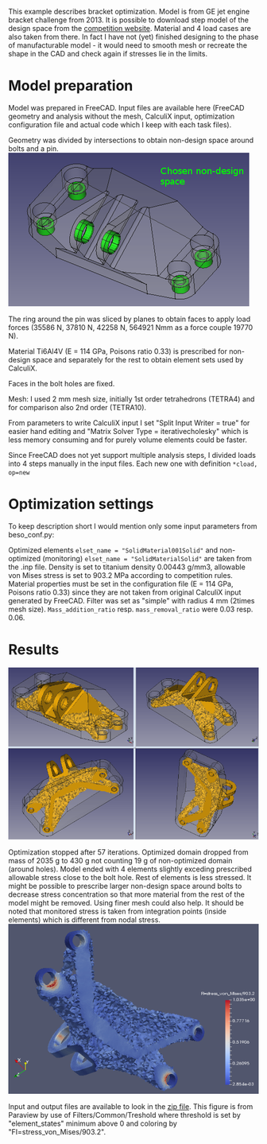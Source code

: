 This example describes bracket optimization. Model is from GE jet engine bracket challenge from 2013. It is possible to download step model of the design space from the [competition website](https://grabcad.com/challenges/ge-jet-engine-bracket-challenge). Material and 4 load cases are also taken from there. In fact I have not (yet) finished designing to the phase of manufacturable model - it would need to smooth mesh or recreate the shape in the CAD and check again if stresses lie in the limits.

# Model preparation
Model was prepared in FreeCAD. Input files are available here (FreeCAD geometry and analysis without the mesh, CalculiX input, optimization configuration file and actual code which I keep with each task files).

Geometry was divided by intersections to obtain non-design space around bolts and a pin.
![non-design_space.png](non-design_space.png)

The ring around the pin was sliced by planes to obtain faces to apply load forces (35586 N, 37810 N, 42258 N, 564921 Nmm as a force couple 19770 N).

Material Ti6Al4V (E = 114 GPa, Poisons ratio 0.33) is prescribed for non-design space and separately for the rest to obtain element sets used by CalculiX.

Faces in the bolt holes are fixed.

Mesh: I used 2 mm mesh size, initially 1st order tetrahedrons (TETRA4) and for comparison also 2nd order (TETRA10).

From parameters to write CalculiX input I set "Split Input Writer = true" for easier hand editing and "Matrix Solver Type = iterativecholesky" which is less memory consuming and for purely volume elements could be faster.

Since FreeCAD does not yet support multiple analysis steps, I divided loads into 4 steps manually in the input files. Each new one with definition `*cload, op=new`

# Optimization settings
To keep description short I would mention only some input parameters from beso_conf.py:

Optimized elements `elset_name = "SolidMaterial001Solid"` and non-optimized (monitoring) `elset_name = "SolidMaterialSolid"` are taken from the .inp file. Density is set to titanium density 0.00443 g/mm3,  allowable von Mises stress is set to 903.2 MPa according to competition rules. Material properties must be set in the configuration file (E = 114 GPa, Poisons ratio 0.33) since they are not taken from original CalculiX input generated by FreeCAD. Filter was set as "simple" with radius 4 mm (2times mesh size). `Mass_addition_ratio` resp. `mass_removal_ratio` were 0.03 resp. 0.06.

# Results
![resulting_mesh.png](resulting_mesh.png)

Optimization stopped after 57 iterations. Optimized domain dropped from mass of 2035 g to 430 g not counting 19 g of non-optimized domain (around holes). Model ended with 4 elements slightly exceding prescribed allowable stress close to the bolt hole. Rest of elements is less stressed. It might be possible to prescribe larger non-design space around bolts to decrease stress concentration so that more material from the rest of the model might be removed. Using finer mesh could also help. It should be noted that monitored stress is taken from integration points (inside elements) which is different from nodal stress.
![resulting_mesh_FI.png](resulting_mesh_FI.png)

Input and output files are available to look in the [zip file](doc_files/example_2/input_and_results.zip). This figure is from Paraview by use of Filters/Common/Treshold where threshold is set by "element_states" minimum above 0 and coloring by "FI=stress_von_Mises/903.2".
